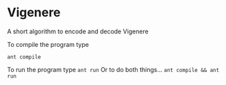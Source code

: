 # Vigenere
A short algorithm to encode and decode Vigenere

To compile the program type 

`ant compile`

To run the program type
`ant run`
Or to do both things...
`ant compile && ant run`

